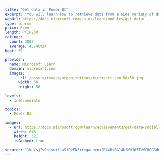```yaml
---
title: "Get data in Power BI"
excerpt: "You will learn how to retrieve data from a wide variety of data sources, including Microsoft Excel, relational databases, and NoSQL data stores. You will also learn how to improve performance while retrieving data."
webUrl: https://docs.microsoft.com/en-us/learn/modules/get-data/
type: course
price: Free
length: PT1H25M
ratings:
  count: 3007
  average: 4.746924
heat: 69

provider:
  name: Microsoft Learn
  domain: microsoft.com
  images:
    - url: /assets/images/organizations/microsoft.com-50x50.jpg
      width: 50
      height: 50

levels:
  - Intermediate

topics:
  - Power BI

images:
  - url: https://docs.microsoft.com/learn/achievements/get-data-social.png
    width: 643
    height: 321
    isCached: true

secured: "1ku/sjZs9bjywrL1wSiDeEN5rYnqauhcuxIE44HsBG1AkfKWJd5TVWY8CGSdnyVQaVaHckH/4cO9a+WkyoU1tufn//DsbXHSaOJYLY7Xdxjzkrce3gK1e4M7208p6p0bHPYy2JYgt1wTuVLDgeublXl21F4gUigCwacSiqnVmAsJnxcIRov+8tOFERzNAdTxG1O10HsEA1VV11XGYrOA0VQf/6uY8ez7OYM/am/v/tWoMblEBEMBlw/7iOCF8w0/quFB/35QtT4v88tkgFlYxzKKotQDZP/9DmCyJQOjzZ1RfRo7MmFtgDStfYEhu+dM7KRRZUUueUzWQ1+yjzIbLDGYRkGfSACXW/HjZ1LTSmFJv2vWX0FmbZ4ubNBsMW11PuCDcdl+coPxP2lepxeTdlCqVeAcDwQbfCaUCdQKsVM=;fKDHXjFffSHWZEP35zDo/Q=="
---
```



